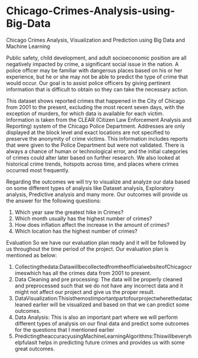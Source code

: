 # Chicago-Crimes-Analysis-using-Big-Data
Chicago Crimes Analysis, Visualization and Prediction using Big Data and Machine Learning


Public safety, child development, and adult socioeconomic position are all negatively impacted by crime, a significant social issue in the nation. A police officer may be familiar with dangerous places based on his or her experience, but he or she may not be able to predict the type of crime that would occur. Our goal is to assist police officers by giving pertinent information that is difficult to obtain so they can take the necessary action.


This dataset shows reported crimes that happened in the City of Chicago from 2001 to the present, excluding the most recent seven days, with the exception of murders, for which data is available for each victim. Information is taken from the CLEAR (Citizen Law Enforcement Analysis and Reporting) system of the Chicago Police Department. Addresses are only displayed at the block level and exact locations are not specified to preserve the anonymity of crime victims. This information includes reports that were given to the Police Department but were not validated. There is always a chance of human or technological error, and the initial categories of crimes could alter later based on further research. We also looked at historical crime trends, hotspots across time, and places where crimes occurred most frequently.



Regarding the outcomes we will try to visualize and analyze our data based on some different types of analysis like Dataset analysis, Exploratory analysis, Predictive analysis and many more. Our outcomes will provide us the answer for the following questions:
1. Which year saw the greatest hike in Crimes?
2. Which month usually has the highest number of crimes?
3. How does inflation affect the increase in the amount of crimes?
4. Which location has the highest number of crimes?


Evaluation
So we have our evaluation plan ready and it will be followed by us throughout the time period of the project. Our evaluation plan is mentioned as below:
1. Collectingthedata:DatawillbecollectedfromtheofficialwebsiteofChicagocrimeswhich has all the crimes data from 2001 to present.
2. Data Cleaning and pre processing: The data will be properly cleaned and preprocessed such that we do not have any incorrect data and it might not affect our project and give us the proper result.
3. DataVisualization:Thisisthemostimportantpartofourprojectwherethedatacleaned earlier will be visualized and based on that we can predict some outcomes.
4. Data Analysis: This is also an important part where we will perform different types of analysis on our final data and predict some outcomes for the questions that I mentioned earlier
5. PredictingtheaccuracyusingMachineLearningAlgorithms:Thiswillbeveryhelpfulasit helps in predicting future crimes and provides us with some great outcomes.
